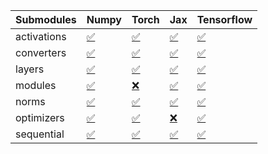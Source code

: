 | Submodules   | Numpy                                                                                                                           | Torch                                                                                                                           | Jax                                                                                                                             | Tensorflow                                                                                                                      |
|:-------------|:--------------------------------------------------------------------------------------------------------------------------------|:--------------------------------------------------------------------------------------------------------------------------------|:--------------------------------------------------------------------------------------------------------------------------------|:--------------------------------------------------------------------------------------------------------------------------------|
| activations  | <a href="https://github.com/unifyai/ivy/runs/8285128199?check_suite_focus=true" rel="noopener noreferrer" target="_blank">✅</a> | <a href="https://github.com/unifyai/ivy/runs/8285128545?check_suite_focus=true" rel="noopener noreferrer" target="_blank">✅</a> | <a href="https://github.com/unifyai/ivy/runs/8285128825?check_suite_focus=true" rel="noopener noreferrer" target="_blank">✅</a> | <a href="https://github.com/unifyai/ivy/runs/8285129092?check_suite_focus=true" rel="noopener noreferrer" target="_blank">✅</a> |
| converters   | <a href="https://github.com/unifyai/ivy/runs/8285128246?check_suite_focus=true" rel="noopener noreferrer" target="_blank">✅</a> | <a href="https://github.com/unifyai/ivy/runs/8285128603?check_suite_focus=true" rel="noopener noreferrer" target="_blank">✅</a> | <a href="https://github.com/unifyai/ivy/runs/8285128861?check_suite_focus=true" rel="noopener noreferrer" target="_blank">✅</a> | <a href="https://github.com/unifyai/ivy/runs/8285129126?check_suite_focus=true" rel="noopener noreferrer" target="_blank">✅</a> |
| layers       | <a href="https://github.com/unifyai/ivy/runs/8285128307?check_suite_focus=true" rel="noopener noreferrer" target="_blank">✅</a> | <a href="https://github.com/unifyai/ivy/runs/8285128643?check_suite_focus=true" rel="noopener noreferrer" target="_blank">✅</a> | <a href="https://github.com/unifyai/ivy/runs/8285128902?check_suite_focus=true" rel="noopener noreferrer" target="_blank">✅</a> | <a href="https://github.com/unifyai/ivy/runs/8285129162?check_suite_focus=true" rel="noopener noreferrer" target="_blank">✅</a> |
| modules      | <a href="https://github.com/unifyai/ivy/runs/8285128356?check_suite_focus=true" rel="noopener noreferrer" target="_blank">✅</a> | <a href="https://github.com/unifyai/ivy/runs/8285128679?check_suite_focus=true" rel="noopener noreferrer" target="_blank">❌</a> | <a href="https://github.com/unifyai/ivy/runs/8285128934?check_suite_focus=true" rel="noopener noreferrer" target="_blank">✅</a> | <a href="https://github.com/unifyai/ivy/runs/8285129207?check_suite_focus=true" rel="noopener noreferrer" target="_blank">✅</a> |
| norms        | <a href="https://github.com/unifyai/ivy/runs/8285128403?check_suite_focus=true" rel="noopener noreferrer" target="_blank">✅</a> | <a href="https://github.com/unifyai/ivy/runs/8285128717?check_suite_focus=true" rel="noopener noreferrer" target="_blank">✅</a> | <a href="https://github.com/unifyai/ivy/runs/8285128977?check_suite_focus=true" rel="noopener noreferrer" target="_blank">✅</a> | <a href="https://github.com/unifyai/ivy/runs/8285129255?check_suite_focus=true" rel="noopener noreferrer" target="_blank">✅</a> |
| optimizers   | <a href="https://github.com/unifyai/ivy/runs/8285128449?check_suite_focus=true" rel="noopener noreferrer" target="_blank">✅</a> | <a href="https://github.com/unifyai/ivy/runs/8285128751?check_suite_focus=true" rel="noopener noreferrer" target="_blank">✅</a> | <a href="https://github.com/unifyai/ivy/runs/8285129017?check_suite_focus=true" rel="noopener noreferrer" target="_blank">❌</a> | <a href="https://github.com/unifyai/ivy/runs/8285129291?check_suite_focus=true" rel="noopener noreferrer" target="_blank">✅</a> |
| sequential   | <a href="https://github.com/unifyai/ivy/runs/8285128500?check_suite_focus=true" rel="noopener noreferrer" target="_blank">✅</a> | <a href="https://github.com/unifyai/ivy/runs/8285128793?check_suite_focus=true" rel="noopener noreferrer" target="_blank">✅</a> | <a href="https://github.com/unifyai/ivy/runs/8285129051?check_suite_focus=true" rel="noopener noreferrer" target="_blank">✅</a> | <a href="https://github.com/unifyai/ivy/runs/8285129333?check_suite_focus=true" rel="noopener noreferrer" target="_blank">✅</a> |